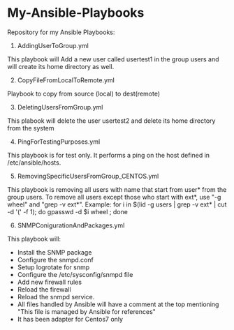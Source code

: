 # My-Ansible-Playbooks
Repository for my Ansible Playbooks:

1. AddingUserToGroup.yml

This playbook will Add a new user called usertest1 in the group users and will create its home directory as well.

2. CopyFileFromLocalToRemote.yml

Playbook to copy from source (local) to dest(remote)

3. DeletingUsersFromGroup.yml

This plabook will delete the user usertest2 and delete its home directory from the system

4. PingForTestingPurposes.yml

This playbook is for test only. It performs a ping on the host defined in /etc/ansible/hosts.

5. RemovingSpecificUsersFromGroup_CENTOS.yml

This playbook is removing all users with name that start from user* from the group users.
To remove all users except those who start with ext*, use "-g wheel" and "grep -v ext*".
Example: for i in $(lid -g users | grep -v ext* | cut -d '(' -f 1); do gpasswd -d $i wheel ; done

6. SNMPConigurationAndPackages.yml

This playbook will: 
- Install the SNMP package 
- Configure the snmpd.conf 
- Setup logrotate for snmp 
- Configure the /etc/sysconfig/snmpd file 
- Add new firewall rules
- Reload the firewall
- Reload the snmpd service.
- All files handled by Ansible will have a comment at the top mentioning "This file is managed by Ansible for references"
- It has been adapter for Centos7 only

